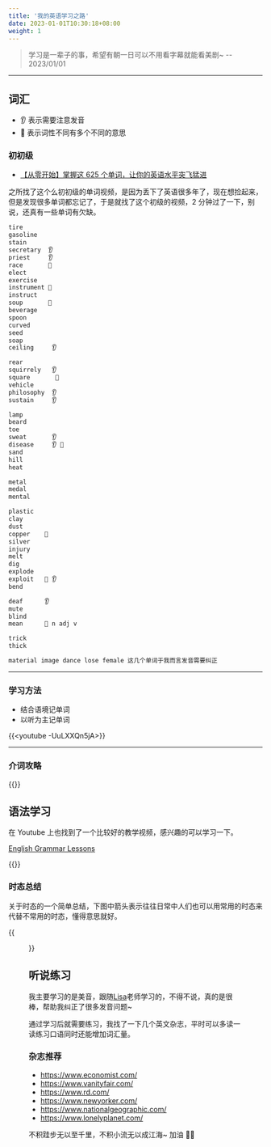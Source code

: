 ```yaml
---
title: '我的英语学习之路'
date: 2023-01-01T10:30:18+08:00
weight: 1
---
```


> 学习是一辈子的事，希望有朝一日可以不用看字幕就能看美剧~ -- 2023/01/01

---

## 词汇

- 👂 表示需要注意发音
- 🤹 表示词性不同有多个不同的意思

### 初初级

- [【从零开始】掌握这 625 个单词，让你的英语水平突飞猛进](https://www.youtube.com/watch?v=zc3UQQVgQ1s)

之所找了这个么初初级的单词视频，是因为丢下了英语很多年了，现在想捡起来，但是发现很多单词都忘记了，于是就找了这个初级的视频，2 分钟过了一下，别说，还真有一些单词有欠缺。

```txt
tire
gasoline
stain
secretary  👂
priest     👂
race       🤹
elect
exercise
instrument 🤹
instruct
soup       🤹
beverage
spoon
curved
seed
soap
ceiling     👂

rear
squirrely   👂
square       🤹
vehicle
philosophy  👂
sustain     👂

lamp
beard
toe
sweat       👂
disease     👂 🤹
sand
hill
heat

metal
medal
mental

plastic
clay
dust
copper    🤹
silver
injury
melt
dig
explode
exploit   🤹 👂
bend

deaf      👂
mute
blind
mean      🤹 n adj v

trick
thick

material image dance lose female 这几个单词于我而言发音需要纠正
```

---

### 学习方法

- 结合语境记单词
- 以听为主记单词

{{<youtube -UuLXXQn5jA>}}

---

### 介词攻略

{{<youtube VcZglLpFlRs>}}

## 语法学习

在 Youtube 上也找到了一个比较好的教学视频，感兴趣的可以学习一下。

[English Grammar Lessons](https://www.youtube.com/playlist?list=PLD6t6ckHsruY_i7_rZhKcRBmXDdawiqUM)

{{<youtube jul2urONzOQ>}}

### 时态总结

关于时态的一个简单总结，下图中箭头表示往往日常中人们也可以用常用的时态来代替不常用的时态，懂得意思就好。

{{<figure src="/images/time-tense.png" title="">}}

## 听说练习

我主要学习的是美音，跟随[Lisa](https://www.youtube.com/@AccurateEnglish)老师学习的，不得不说，真的是很棒，帮助我纠正了很多发音问题~

通过学习后就需要练习，我找了一下几个英文杂志，平时可以多读一读练习口语同时还能增加词汇量。

### 杂志推荐

- https://www.economist.com/
- https://www.vanityfair.com/
- https://www.rd.com/
- https://www.newyorker.com/
- https://www.nationalgeographic.com/
- https://www.lonelyplanet.com/

不积跬步无以至千里，不积小流无以成江海~ 加油 💪🏻
